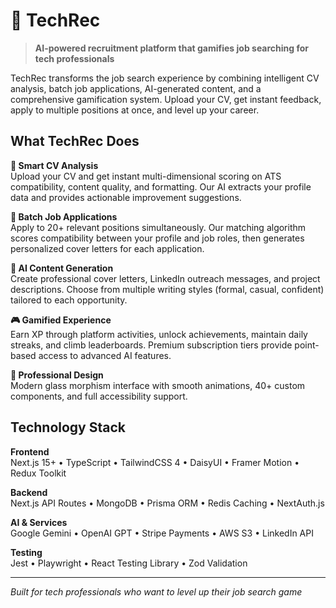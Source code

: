 # 🚀 TechRec

> **AI-powered recruitment platform that gamifies job searching for tech professionals**

TechRec transforms the job search experience by combining intelligent CV analysis, batch job applications, AI-generated content, and a comprehensive gamification system. Upload your CV, get instant feedback, apply to multiple positions at once, and level up your career.

## What TechRec Does

**🤖 Smart CV Analysis**  
Upload your CV and get instant multi-dimensional scoring on ATS compatibility, content quality, and formatting. Our AI extracts your profile data and provides actionable improvement suggestions.

**🎯 Batch Job Applications**  
Apply to 20+ relevant positions simultaneously. Our matching algorithm scores compatibility between your profile and job roles, then generates personalized cover letters for each application.

**📝 AI Content Generation**  
Create professional cover letters, LinkedIn outreach messages, and project descriptions. Choose from multiple writing styles (formal, casual, confident) tailored to each opportunity.

**🎮 Gamified Experience**  
Earn XP through platform activities, unlock achievements, maintain daily streaks, and climb leaderboards. Premium subscription tiers provide point-based access to advanced AI features.

**🎨 Professional Design**  
Modern glass morphism interface with smooth animations, 40+ custom components, and full accessibility support.

## Technology Stack

**Frontend**  
Next.js 15+ • TypeScript • TailwindCSS 4 • DaisyUI • Framer Motion • Redux Toolkit

**Backend**  
Next.js API Routes • MongoDB • Prisma ORM • Redis Caching • NextAuth.js

**AI & Services**  
Google Gemini • OpenAI GPT • Stripe Payments • AWS S3 • LinkedIn API

**Testing**  
Jest • Playwright • React Testing Library • Zod Validation

---

*Built for tech professionals who want to level up their job search game*
